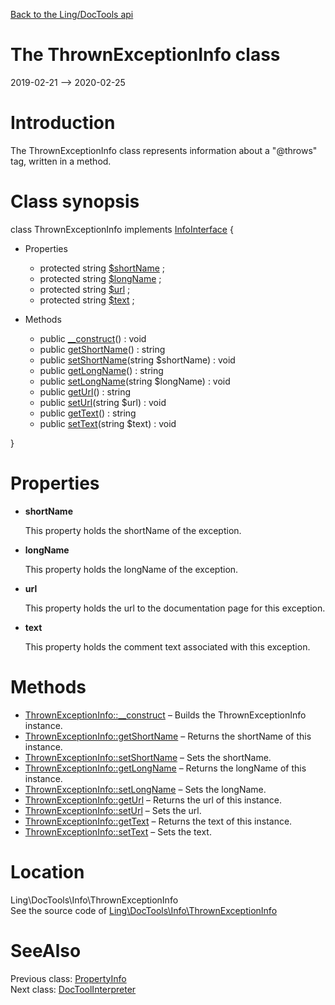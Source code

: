 [Back to the Ling/DocTools api](https://github.com/lingtalfi/DocTools/blob/master/doc/api/Ling/DocTools.md)



The ThrownExceptionInfo class
================
2019-02-21 --> 2020-02-25






Introduction
============

The ThrownExceptionInfo class represents information about a "@throws" tag,
written in a method.



Class synopsis
==============


class <span class="pl-k">ThrownExceptionInfo</span> implements [InfoInterface](https://github.com/lingtalfi/DocTools/blob/master/doc/api/Ling/DocTools/Info/InfoInterface.md) {

- Properties
    - protected string [$shortName](#property-shortName) ;
    - protected string [$longName](#property-longName) ;
    - protected string [$url](#property-url) ;
    - protected string [$text](#property-text) ;

- Methods
    - public [__construct](https://github.com/lingtalfi/DocTools/blob/master/doc/api/Ling/DocTools/Info/ThrownExceptionInfo/__construct.md)() : void
    - public [getShortName](https://github.com/lingtalfi/DocTools/blob/master/doc/api/Ling/DocTools/Info/ThrownExceptionInfo/getShortName.md)() : string
    - public [setShortName](https://github.com/lingtalfi/DocTools/blob/master/doc/api/Ling/DocTools/Info/ThrownExceptionInfo/setShortName.md)(string $shortName) : void
    - public [getLongName](https://github.com/lingtalfi/DocTools/blob/master/doc/api/Ling/DocTools/Info/ThrownExceptionInfo/getLongName.md)() : string
    - public [setLongName](https://github.com/lingtalfi/DocTools/blob/master/doc/api/Ling/DocTools/Info/ThrownExceptionInfo/setLongName.md)(string $longName) : void
    - public [getUrl](https://github.com/lingtalfi/DocTools/blob/master/doc/api/Ling/DocTools/Info/ThrownExceptionInfo/getUrl.md)() : string
    - public [setUrl](https://github.com/lingtalfi/DocTools/blob/master/doc/api/Ling/DocTools/Info/ThrownExceptionInfo/setUrl.md)(string $url) : void
    - public [getText](https://github.com/lingtalfi/DocTools/blob/master/doc/api/Ling/DocTools/Info/ThrownExceptionInfo/getText.md)() : string
    - public [setText](https://github.com/lingtalfi/DocTools/blob/master/doc/api/Ling/DocTools/Info/ThrownExceptionInfo/setText.md)(string $text) : void

}




Properties
=============

- <span id="property-shortName"><b>shortName</b></span>

    This property holds the shortName of the exception.
    
    

- <span id="property-longName"><b>longName</b></span>

    This property holds the longName of the exception.
    
    

- <span id="property-url"><b>url</b></span>

    This property holds the url to the documentation page for this exception.
    
    

- <span id="property-text"><b>text</b></span>

    This property holds the comment text associated with this exception.
    
    



Methods
==============

- [ThrownExceptionInfo::__construct](https://github.com/lingtalfi/DocTools/blob/master/doc/api/Ling/DocTools/Info/ThrownExceptionInfo/__construct.md) &ndash; Builds the ThrownExceptionInfo instance.
- [ThrownExceptionInfo::getShortName](https://github.com/lingtalfi/DocTools/blob/master/doc/api/Ling/DocTools/Info/ThrownExceptionInfo/getShortName.md) &ndash; Returns the shortName of this instance.
- [ThrownExceptionInfo::setShortName](https://github.com/lingtalfi/DocTools/blob/master/doc/api/Ling/DocTools/Info/ThrownExceptionInfo/setShortName.md) &ndash; Sets the shortName.
- [ThrownExceptionInfo::getLongName](https://github.com/lingtalfi/DocTools/blob/master/doc/api/Ling/DocTools/Info/ThrownExceptionInfo/getLongName.md) &ndash; Returns the longName of this instance.
- [ThrownExceptionInfo::setLongName](https://github.com/lingtalfi/DocTools/blob/master/doc/api/Ling/DocTools/Info/ThrownExceptionInfo/setLongName.md) &ndash; Sets the longName.
- [ThrownExceptionInfo::getUrl](https://github.com/lingtalfi/DocTools/blob/master/doc/api/Ling/DocTools/Info/ThrownExceptionInfo/getUrl.md) &ndash; Returns the url of this instance.
- [ThrownExceptionInfo::setUrl](https://github.com/lingtalfi/DocTools/blob/master/doc/api/Ling/DocTools/Info/ThrownExceptionInfo/setUrl.md) &ndash; Sets the url.
- [ThrownExceptionInfo::getText](https://github.com/lingtalfi/DocTools/blob/master/doc/api/Ling/DocTools/Info/ThrownExceptionInfo/getText.md) &ndash; Returns the text of this instance.
- [ThrownExceptionInfo::setText](https://github.com/lingtalfi/DocTools/blob/master/doc/api/Ling/DocTools/Info/ThrownExceptionInfo/setText.md) &ndash; Sets the text.





Location
=============
Ling\DocTools\Info\ThrownExceptionInfo<br>
See the source code of [Ling\DocTools\Info\ThrownExceptionInfo](https://github.com/lingtalfi/DocTools/blob/master/Info/ThrownExceptionInfo.php)



SeeAlso
==============
Previous class: [PropertyInfo](https://github.com/lingtalfi/DocTools/blob/master/doc/api/Ling/DocTools/Info/PropertyInfo.md)<br>Next class: [DocToolInterpreter](https://github.com/lingtalfi/DocTools/blob/master/doc/api/Ling/DocTools/Interpreter/DocToolInterpreter.md)<br>

